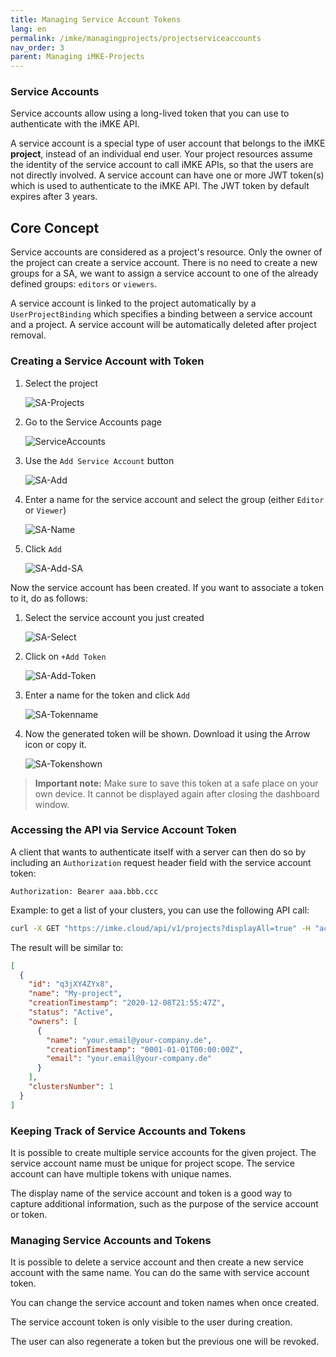 ```yaml
---
title: Managing Service Account Tokens
lang: en
permalink: /imke/managingprojects/projectserviceaccounts
nav_order: 3
parent: Managing iMKE-Projects
---
```


### Service Accounts

Service accounts allow using a long-lived token that you can use to authenticate with the iMKE API.

A service account is a special type of user account that belongs to the iMKE **project**, instead of an individual
end user. Your project resources assume the identity of the service account to call iMKE APIs, so that the users
are not directly involved. A service account can have one or more JWT token(s) which is used to authenticate to the
iMKE API. The JWT token by default expires after 3 years.

## Core Concept

Service accounts are considered as a project's resource. Only the owner of the project can create a service account.
There is no need to create a new groups for a SA, we want to assign a service account to one of the already defined groups:
`editors` or `viewers`.

A service account is linked to the project automatically by a `UserProjectBinding` which specifies a binding between a
service account and a project. A service account will be automatically deleted after project removal.

### Creating a Service Account with Token

1. Select the project

    ![SA-Projects](sa-projects.png)

1. Go to the Service Accounts page

    ![ServiceAccounts](sa-serviceaccounts.png)

1. Use the `Add Service Account` button

    ![SA-Add](sa-add.png)

1. Enter a name for the service account and select the group (either `Editor` or `Viewer`)

    ![SA-Name](sa-name.png)

1. Click `Add`

    ![SA-Add-SA](sa-add-sa.png)

Now the service account has been created. If you want to associate a token to it, do as follows:

1. Select the service account you just created

    ![SA-Select](sa-select.png)

1. Click on `+Add Token`

    ![SA-Add-Token](sa-add-token.png)

1. Enter a name for the token and click `Add`

    ![SA-Tokenname](sa-tokenname.png)

1. Now the generated token will be shown. Download it using the Arrow icon or copy it.

    ![SA-Tokenshown](sa-tokenshown.png)

 > **Important note:** Make sure to save this token at a safe place on your own device. It cannot be displayed again after closing the dashboard window.

### Accessing the API via Service Account Token

A client that wants to authenticate itself with a server can then do so by including an `Authorization` request header
field with the service account token:

```HTTP
Authorization: Bearer aaa.bbb.ccc
```

Example: to get a list of your clusters, you can use the following API call:

```bash
curl -X GET "https://imke.cloud/api/v1/projects?displayAll=true" -H "accept: application/json" -H "authorization: Bearer eyJhbXxXXxXxX..."  | jq
```

The result will be similar to:

```json
[
  {
    "id": "q3jXY4ZYx8",
    "name": "My-project",
    "creationTimestamp": "2020-12-08T21:55:47Z",
    "status": "Active",
    "owners": [
      {
        "name": "your.email@your-company.de",
        "creationTimestamp": "0001-01-01T00:00:00Z",
        "email": "your.email@your-company.de"
      }
    ],
    "clustersNumber": 1
  }
]
```

### Keeping Track of Service Accounts and Tokens

It is possible to create multiple service accounts for the given project. The service account name must be unique for
project scope. The service account can have multiple tokens with unique names.

The display name of the service account and token is a good way to capture additional information, such as the purpose of
the service account or token.

### Managing Service Accounts and Tokens

It is possible to delete a service account and then create a new service account with the same name. You can do the same
with service account token.

You can change the service account and token names when once created.

The service account token is only visible to the user during creation.

The user can also regenerate a token but the previous one will be revoked.
